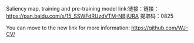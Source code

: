 Saliency map, training and pre-training model link:链接：链接：https://pan.baidu.com/s/15_SSWFdRUzdVTM-NBjjURA 提取码：0825 

You can move to the new link for more information: https://github.com/WJ-CV/
